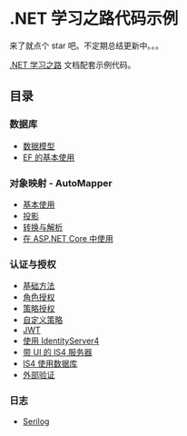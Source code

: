 # .NET 学习之路代码示例

来了就点个 star 吧。不定期总结更新中。。。

[.NET 学习之路](https://jeremyjone.github.io/docs/document/roadmap/dotnetcore/basic.html) 文档配套示例代码。

## 目录

### 数据库

- [数据模型](./Database/Database.ModelBase)
- [EF 的基本使用](./Database/Database.Basic)

### 对象映射 - AutoMapper

- [基本使用](./ObjectMapper/ObjectMapper.Basic)
- [投影](./ObjectMapper/ObjectMapper.Projection)
- [转换与解析](./ObjectMapper/ObjectMapper.Convert)
- [在 ASP.NET Core 中使用](./ObjectMapper/ObjectMapper.AM)

### 认证与授权

- [基础方法](./AuthenticationAndAuthorization/AuthenticationAndAuthorization.Basic)
- [角色授权](./AuthenticationAndAuthorization/AuthenticationAndAuthorization.Role)
- [策略授权](./AuthenticationAndAuthorization/AuthenticationAndAuthorization.Policy)
- [自定义策略](./AuthenticationAndAuthorization/AuthenticationAndAuthorization.CustomPolicy)
- [JWT](./AuthenticationAndAuthorization/AuthenticationAndAuthorization.Jwt)
- [使用 IdentityServer4](./AuthenticationAndAuthorization/AuthenticationAndAuthorization.IdentityServer4)
- [带 UI 的 IS4 服务器](./AuthenticationAndAuthorization/AuthenticationAndAuthorization.IS4WithUI)
- [IS4 使用数据库](./AuthenticationAndAuthorization/AuthenticationAndAuthorization.EF)
- [外部验证](./AuthenticationAndAuthorization/AuthenticationAndAuthorization.ExternalAccount)

### 日志

- [Serilog](./Log/Log.Serilog)
